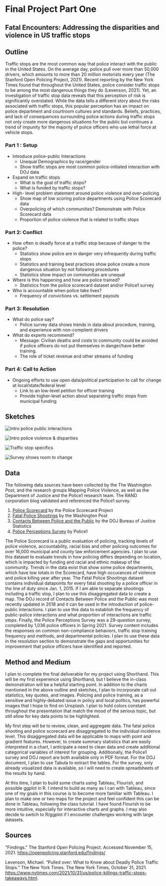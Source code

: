 # Final Project Part One
## Fatal Encounters: Addressing the disparities and violence in US traffic stops  

## Outline

Traffic stops are the most common way that police interact with the public in the United States. On the average day, police pull over more than 50,000 drivers, which amounts to more than 20 million motorists every year (The Stanford Open Policing Project, 2021). Recent reporting by the New York Times found that throughout the United States, police consider traffic stops to be among the most dangerous things they do (Levenson, 2021). Yet, an investigation of traffic stop data reveals that this perception of risk is significantly overstated. While the data tells a different story about the risks associated with traffic stops, this popular perception has an impact on police department and courtroom cultures and standards. Beliefs, practices, and lack of consequences surrounding police actions during traffic stops not only create more dangerous situations for the public but continues a trend of impunity for the majority of police officers who use lethal force at vehicle stops.

### Part 1 : Setup  
- Introduce police-public Interactions
   - Unequal Demographics by race/gender
   - Show traffic stops are most common police-initiated interaction with DOJ data
- Expand on traffic stops 
   - What is the goal of traffic stops?
   - What is funded by traffic stops?
- High- level problem statement around police violence and over-policing 
   - Show map of low scoring police departments using Police Scorecard data 
   - Overpolicing of which communities? Demonstrate with Police Scorecard data
   - Proportion of police violence that is related to traffic stops 

### Part 2: Conflict 
- How often is deadly force at a traffic stop because of danger to the police?
   - Statistics show police are in danger very infrequently during traffic stops 
   - Statistics and training best practices show police create a more dangerous situation by not following procedures 
   - Statistics show impact on communities are unequal 
- Where is this happening and how are police trained? 
   - Statistics from the police scorecard dataset and/or Police1 survey
- Who is accountable when police take lives? 
   - Frequency of convictions vs. settlement payouts 

### Part 3: Resolution 
- What do police say? 
   - Police survey data shows trends in data about procedure, training, and experience with non-complient drivers
- What do experts recommend? 
   - Message: Civilian deaths and costs to community could be avoided if police officers do not put themselves in danger/have better training. 
   - The role of ticket revenue and other streams of funding 

### Part 4: Call to Action 
- Ongoing efforts to use open data/political participation to call for change at local/state/federal level
   - Link to an low-level petition for officer training 
   - Provide higher-level action about separating traffic stops from municipal funding 

## Sketches

![Intro police public interactions](final_sketches1.jpeg)

![Intro police violence & disparities](final_sketches2.jpeg)

![Traffic stop specifics](final_sketches3.jpeg)

![Survey shows room to change](final_sketches4.jpeg)

## Data
The following data sources have been collected by the The Washington Post, and the research groups Mapping Police Violence, as well as the Department of Justice and the Police1 research team. The RAND corporation blog validated and referenced the Police1 survey. 

1. [Police Scorecard](scorecard.csv) by the Police Scorecard Project 
2. [Fatal Police Shootings](fatal-police-shootings-data.csv) by the Washington Post 
3. [Contacts Between Police and the Public](DOJ_police_contacts.pdf) by the DOJ Bureau of Justice Statistics
4. [Police Perceptions Survey](Police1_Survey.pdf) by Police1 
 
The Police Scorecard is a public evaluation of policing, tracking levels of police violence, accountability, racial bias and other policing outcomes for over 16,000 municipal and county law enforcement agencies. I plan to use this dataset to evaluate trends in how policing differs depending on location, which is impacted by funding and racial and ethnic makeup of the community. Trends in the data exist that show some police departments, which have low totals in the Scorecard, have high occurances of violence and police killing year after year. The Fatal Police Shootings dataset contains individual datapoints for every fatal shooting  by a police officer in the line of duty since Jan. 1, 2015. If I am able to separate shootings including a traffic stop, I plan to use this disaggregated data to create a map. The DOJ record of Contacts Between Police and the Public was most recently updated in 2018 and it can be used in the introduction of police-public interactions. I plan to use this data to establish the frequency of public-police interactions and what proportion of interactions are traffic stops. Finally, the Police Perceptions Survey was a 29-question survey, completed by 1,036 police officers in Spring 2021. Survey content includes the responses on common non-compliance behaviors, traffic stop training frequency and methods, and departmental policies. I plan to use these data in the resolution section to demonstrate the gaps and opportunities for improvement that police officers have identified and reported.  

## Method and Medium 

I plan to complete the final deliverable for my project using Shorthand. This will be my first experience using Shorthand, but I believe the in-class demonstration will be a helpful starting point. In addition to the charts mentioned in the above outline and sketches, I plan to incorporate call out statistics, key quotes, and images. Policing and police training, as a sensitive and highly-debated issue in policy and local politics, has powerful images that I hope to find on Unsplash. I plan to hold colors constant throughout the presentation that match the mood of the serious topic, but still allow for key data points to be highlighted.   

My first step will be to review, clean, and aggregate data. The fatal police shooting and police scorecard are disaggregated to the individual incidence level. This disaggregated data will be applicable to maps with point and gradient features. However, to create summary statistics that are easily interpreted in a chart, I anticipate a need to clean data and create additional categorical variables of interest for grouping. Additionally, the Police1 survey and DOJ report are both available only in PDF format. For the DOJ document, I plan to use Tabula to extract the tables. For the survey, only already visualized data is available, so I will need to create spreadsheets of the results by hand.

At this time, I plan to  build some charts using Tableau, Flourish, and possible ggplot in R. I intend to build as many as I can with Tableau, since one of my goals in this course is to become more familiar with Tableau. I plan to make one or two maps for the project and feel confident this can be done in Tableau, following the class tutorial. I have found Flourish to be more intuitive, especially for interactive charts and graphs. I may also decide to switch to R/ggplot if I encounter challenges working with large datasets. 

## Sources

"Findings." The Stanford Open Policing Project. Accessed November 15, 2021. https://openpolicing.stanford.edu/findings/

Levenson, Michael. “Pulled over: What to Know about Deadly Police Traffic Stops.” The New York Times. The New York Times, October 31, 2021. https://www.nytimes.com/2021/10/31/us/police-killings-traffic-stops-takeaways.html. 
